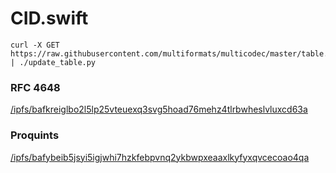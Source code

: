 # CID.swift

```
curl -X GET https://raw.githubusercontent.com/multiformats/multicodec/master/table.csv | ./update_table.py
```

### RFC 4648

[/ipfs/bafkreiglbo2l5lp25vteuexq3svg5hoad76mehz4tlrbwheslvluxcd63a](https://ipfs.io/ipfs/bafkreiglbo2l5lp25vteuexq3svg5hoad76mehz4tlrbwheslvluxcd63a)

### Proquints

[/ipfs/bafybeib5jsyi5igjwhi7hzkfebpvnq2ykbwpxeaaxlkyfyxqvcecoao4qa](https://ipfs.io/ipfs/bafybeib5jsyi5igjwhi7hzkfebpvnq2ykbwpxeaaxlkyfyxqvcecoao4qa)